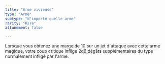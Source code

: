 ```yaml
---
title: "Arme vicieuse"
type: "Arme"
subtype: "N'importe quelle arme"
rarity: "Rare"
attunement: false

---
```

Lorsque vous obtenez une marge de 10 sur un jet d'attaque avec cette arme magique, votre coup critique inflige 2d6 dégâts supplémentaires du type normalement infligé par l'arme.
